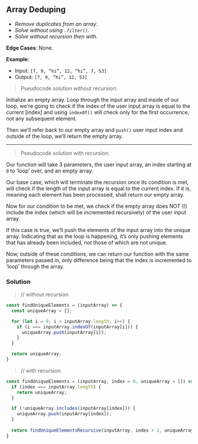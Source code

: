 ## Array Deduping

* _Remove duplicates from an array_.
* _Solve without using `.filter()`_.
* _Solve without recursion then with_.

**Edge Cases**: None.

**Example**:

- Input: `[7, 9, “hi”, 12, “hi”, 7, 53]`
- Output: `[7, 9, “hi”, 12, 53]`

> Pseudocode solution without recursion:

Initialize an empty array.
Loop through the input array and inside of our loop, we're going to check if the index of the user input array is equal to the current [index] and using `indexOf()` will check only for the first occurrence, not any subsequent element.

Then we’ll refer back to our empty array and `push()` user input index and outside of the loop, we’ll return the empty array.

----------

> Pseudocode solution with recursion:

Our function will take 3 parameters, the user input array, an index starting at `0` to ‘loop’ over, and an empty array.

Our base case, which will terminate the recursion once its condition is met, will check if the length of the input array is equal to the current index. If it is, meaning each element has been processed, shall return our empty array.

Now for our condition to be met, we check if the empty array does NOT (!) include the index (which will be incremented recursively) of the user input array.

If this case is true, we’ll push the elements of the input array into the unique array. Indicating that as the loop is happening, it’s only pushing elements that has already been included, not those of which are not unique.

Now, outside of these conditions, we can return our function with the same parameters passed in, only difference being that the index is incremented to ‘loop’ through the array.

### Solution

> // without recursion

```javascript
const findUniqueElements = (inputArray) => {
  const uniqueArray = [];

  for (let i = 0; i < inputArray.length; i++) {
    if (i === inputArray.indexOf(inputArray[i])) {
      uniqueArray.push(inputArray[i]);
    }
  }

  return uniqueArray;
}
```

> // with recursion

```javascript
const findUniqueElements = (inputArray, index = 0, uniqueArray = []) => {
  if (index === inputArray.length) {
    return uniqueArray;
  }

  if (!uniqueArray.includes(inputArray[index])) {
    uniqueArray.push(inputArray[index]);
  }
  
  return findUniqueElementsRecursive(inputArray, index + 1, uniqueArray);
}
```